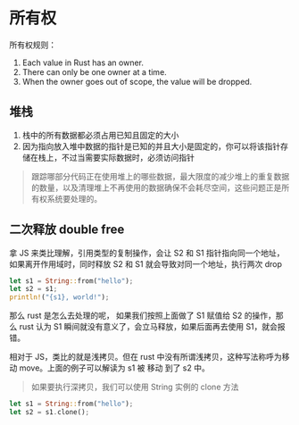 # 所有权

所有权规则：

1. Each value in Rust has an owner.
2. There can only be one owner at a time.
3. When the owner goes out of scope, the value will be dropped.

## 堆栈

1. 栈中的所有数据都必须占用已知且固定的大小
2. 因为指向放入堆中数据的指针是已知的并且大小是固定的，你可以将该指针存储在栈上，不过当需要实际数据时，必须访问指针

> 跟踪哪部分代码正在使用堆上的哪些数据，最大限度的减少堆上的重复数据的数量，以及清理堆上不再使用的数据确保不会耗尽空间，这些问题正是所有权系统要处理的。

## 二次释放 double free

拿 JS 来类比理解，引用类型的复制操作，会让 S2 和 S1 指针指向同一个地址，如果离开作用域时，同时释放 S2 和 S1 就会导致对同一个地址，执行两次 drop

```rust
let s1 = String::from("hello");
let s2 = s1;
println!("{s1}, world!");
```

那么 rust 是怎么去处理的呢， 如果我们按照上面做了 S1 赋值给 S2 的操作，那么 rust 认为 S1 瞬间就没有意义了，会立马释放，如果后面再去使用 S1，就会报错。

相对于 JS，类比的就是浅拷贝。但在 rust 中没有所谓浅拷贝，这种写法称呼为移动 move。上面的例子可以解读为 s1 被 移动 到了 s2 中。

> 如果要执行深拷贝，我们可以使用 String 实例的 clone 方法

```rust
let s1 = String::from("hello");
let s2 = s1.clone();
```
